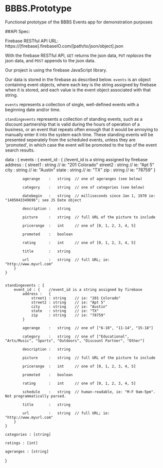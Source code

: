 BBBS.Prototype
==============

Functional prototype of the BBBS Events app for demonstration purposes


##API Spec:

Firebase RESTful API URL: https://[firebase].firebaseIO.com/[path/to/json/object].json

With the firebase RESTful API, `GET` returns the json data, `PUT` *replaces* the json data, and `POST` appends to the json data.

Our project is using the firebase JavaScript library. 

Our data is stored in the firebase as described below. `events` is an object containing event objects, where each key is the string assigned by firebase when it is stored, and each value is the event object associated with that string.

`events` represents a collection of single, well-defined events with a beginning date and/or time.

`standingevents` represents a collection of standing events, such as a discount partnership that is valid during the hours of operation of a business, or an event that repeats often enough that it would be annoying to manually enter it into the system each time. These standing events will be presented seperately from the scheduled events, unless they are 'promoted', in which case the event will be promoted to the top of the event search results.


data : {
	events : {
		event_id : {	//event_id is a string assigned by firebase
			address 	: 	{
				street1 : string 	// ie: "201 Colorado"
				street2 : string	// ie: "Apt 5"
				city 	: string	// ie: "Austin"
				state	: string	// ie: "TX"
				zip		: string	// ie: "78759"
			}

			agerange 	:	string	// one of ageranges (see below)

			category 	:	string	// one of categories (see below)

			datebegin	:	string	// milliseconds since Jan 1, 1970 ie: "1405043349696"; see JS Date object

			description	:	string

			picture		:	string	// full URL of the picture to include

			pricerange	:	int		// one of [0, 1, 2, 3, 4, 5]

			promoted	:	boolean

			rating		:	int		// one of [0, 1, 2, 3, 4, 5]

			title		:	string

			url 		:	string	// full URL; ie: "http://www.myurl.com"
		}
	}


	standingevents : {
		event_id : {	//event_id is a string assigned by firebase
			address : 	{
				street1 : string 	// ie: "201 Colorado"
				street2 : string	// ie: "Apt 5"
				city 	: string	// ie: "Austin"
				state	: string	// ie: "TX"
				zip		: string	// ie: "78759"
			}

			agerange 	:	string	// one of ["6-10", "11-14", "15-18"]

			category 	:	string	// one of ["Educational", "Arts/Music", "Sports", "Outdoors", "Discount Partner", "Other"]

			description	:	string

			picture		:	string	// full URL of the picture to include

			pricerange	:	int		// one of [0, 1, 2, 3, 4, 5]

			promoted	:	boolean

			rating		:	int		// one of [0, 1, 2, 3, 4, 5]

			schedule	:	string	// human-readable, ie: "M-F 9am-5pm". Not programmatically parsed.

			title		:	string

			url 		:	string	// full URL; ie: "http://www.myurl.com"
		}
	}

	categories : [string]

	ratings : [int]

	ageranges : [string]
}
